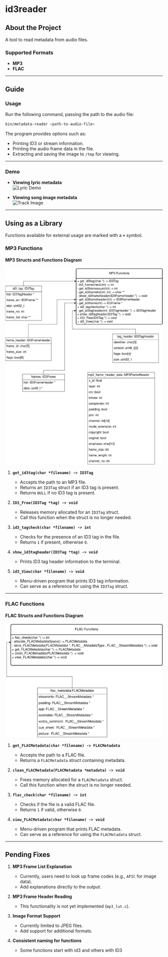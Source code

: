 
# id3reader

## About the Project
A tool to read metadata from audio files.

### Supported Formats
- **MP3**
- **FLAC**

---

## Guide

### Usage
Run the following command, passing the path to the audio file:

```bash
bin/metadata-reader <path-to-audio-file>
```

The program provides options such as:
- Printing ID3 or stream information.
- Printing the audio frame data in the file.
- Extracting and saving the image to `/tmp` for viewing.

---

### Demo

- **Viewing lyric metadata**  
  ![Lyric Demo](./assets/lyric.webp)

- **Viewing song image metadata**  
  ![Track Image](./assets/image.webp)

---

## Using as a Library

Functions available for external usage are marked with a **`+`** symbol.

### MP3 Functions

#### MP3 Structs and Functions Diagram
![MP3 Struct Image](./assets/mp3.drawio.png)

1. **`get_id3tag(char *filename) -> ID3Tag`**  
   - Accepts the path to an MP3 file.  
   - Returns an `ID3Tag` struct if an ID3 tag is present.  
   - Returns `NULL` if no ID3 tag is present.

2. **`ID3_Free(ID3Tag *tag) -> void`**  
   - Releases memory allocated for an `ID3Tag` struct.  
   - Call this function when the struct is no longer needed.

3. **`id3_tagcheck(char *filename) -> int`**  
   - Checks for the presence of an ID3 tag in the file.  
   - Returns `1` if present, otherwise `0`.

4. **`show_id3tagheader(ID3Tag *tag) -> void`**  
   - Prints ID3 tag header information to the terminal.

5. **`id3_View(char *filename) -> void`**  
   - Menu-driven program that prints ID3 tag information.  
   - Can serve as a reference for using the `ID3Tag` struct.

---

### FLAC Functions

#### FLAC Structs and Functions Diagram
![FLAC Struct Image](./assets/flac.drawio.png)

1. **`get_FLACMetadata(char *filename) -> FLACMetadata`**  
   - Accepts the path to a FLAC file.  
   - Returns a `FLACMetadata` struct containing metadata.

2. **`clean_FLACMetadata(FLACMetadata *metadata) -> void`**  
   - Frees memory allocated for a `FLACMetadata` struct.  
   - Call this function when the struct is no longer needed.

3. **`flac_check(char *filename) -> int`**  
   - Checks if the file is a valid FLAC file.  
   - Returns `1` if valid, otherwise `0`.

4. **`view_FLACMetadata(char *filename) -> void`**  
   - Menu-driven program that prints FLAC metadata.  
   - Can serve as a reference for using the `FLACMetadata` struct.

---

## Pending Fixes

1. **MP3 Frame List Explanation**  
   - Currently, users need to look up frame codes (e.g., `APIC` for image data).  
   - Add explanations directly to the output.

2. **MP3 Frame Header Reading**  
   - This functionality is not yet implemented (`mp3_lut.c`).

3. **Image Format Support**  
   - Currently limited to JPEG files.  
   - Add support for additional formats.

4. **Consistent naming for functions**  
   - Some functions start with id3 and others with ID3
